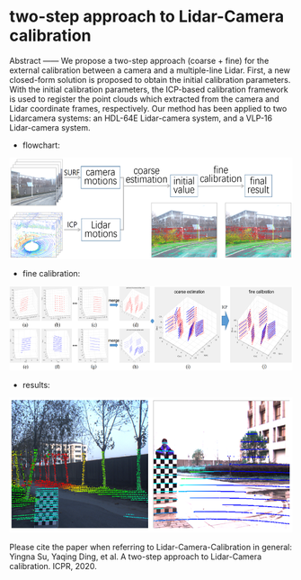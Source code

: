 # two-step approach to Lidar-Camera calibration
Abstract —— We propose a two-step approach (coarse + fine) for the external calibration between a camera and a multiple-line Lidar. First, a new closed-form solution is proposed to obtain the initial calibration parameters. With the initial calibration parameters, the ICP-based calibration framework is used to register the point clouds which extracted from the camera and Lidar coordinate frames, respectively. Our method has been applied to two Lidarcamera systems: an HDL-64E Lidar-camera system, and a VLP-16 Lidar-camera system.

* flowchart:
<img src="https://github.com/YingnaSu/camera_lidar_calibration/blob/main/image/flowchart.png" width="600" height="180"/>

* fine calibration:
<img src="https://github.com/YingnaSu/camera_lidar_calibration/blob/main/image/calires.png" width="600" height="150"/>

* results:
<img src="https://github.com/YingnaSu/camera_lidar_calibration/blob/main/image/res.png" width="600" height="240"/>

Please cite the paper when referring to Lidar-Camera-Calibration in general:
Yingna Su, Yaqing Ding, et al. A two-step approach to Lidar-Camera calibration. ICPR, 2020.
